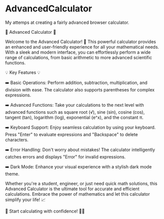 # AdvancedCalculator
My attemps at creating a fairly advanced browser calculator.

🧮 Advanced Calculator 🚀

Welcome to the Advanced Calculator! 🌟 This powerful calculator provides an enhanced and user-friendly experience for all your mathematical needs. With a sleek and modern interface, you can effortlessly perform a wide range of calculations, from basic arithmetic to more advanced scientific functions.

💡 Key Features 💡

➡️ Basic Operations: Perform addition, subtraction, multiplication, and division with ease. The calculator also supports parentheses for complex expressions.

➡️ Advanced Functions: Take your calculations to the next level with advanced functions such as square root (√), sine (sin), cosine (cos), tangent (tan), logarithm (log), exponential (e^x), and the constant π.

➡️ Keyboard Support: Enjoy seamless calculation by using your keyboard. Press "Enter" to evaluate expressions and "Backspace" to delete characters.

➡️ Error Handling: Don't worry about mistakes! The calculator intelligently catches errors and displays "Error" for invalid expressions.

➡️ Dark Mode: Enhance your visual experience with a stylish dark mode theme.

Whether you're a student, engineer, or just need quick math solutions, this Advanced Calculator is the ultimate tool for accurate and efficient calculations. Embrace the power of mathematics and let this calculator simplify your life! 📈

🚀 Start calculating with confidence! 🧮💪

